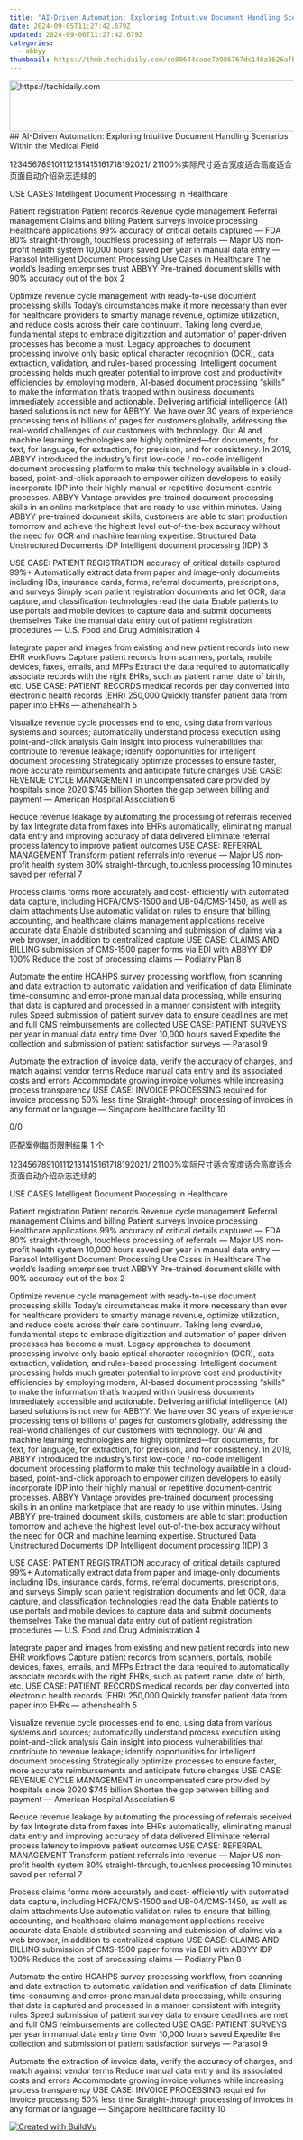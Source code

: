 ```yaml
---
title: "AI-Driven Automation: Exploring Intuitive Document Handling Scenarios Within the Medical Field"
date: 2024-09-05T11:27:42.679Z
updated: 2024-09-06T11:27:42.679Z
categories:
  - abbyy
thumbnail: https://thmb.techidaily.com/ce80644caee7b986767dc148a3626afb6dedcf8d303ed5814c688bdf2e6498bb.jpg
---
```


<!-- affiliate ads begin -->
<a href="https://aligracehair.sjv.io/c/5597632/2135405/19272" target="_top" id="2135405">
  <img src="//a.impactradius-go.com/display-ad/19272-2135405" border="0" alt="https://techidaily.com" width="728" height="90"/>
</a>
<img height="0" width="0" src="https://aligracehair.sjv.io/i/5597632/2135405/19272" style="position:absolute;visibility:hidden;" border="0" />
<!-- affiliate ads end -->
## AI-Driven Automation: Exploring Intuitive Document Handling Scenarios Within the Medical Field

123456789101112131415161718192021/ 21100%实际尺寸适合宽度适合高度适合页面自动介绍杂志连续的

USE CASES Intelligent Document Processing in Healthcare 

Patient registration Patient records Revenue cycle management Referral management Claims and billing Patient surveys Invoice processing Healthcare applications 99% accuracy of critical details captured — FDA 80% straight-through, touchless processing of referrals — Major US non-profit health system 10,000 hours saved per year in manual data entry — Parasol Intelligent Document Processing Use Cases in Healthcare The world’s leading enterprises trust ABBYY Pre-trained document skills with 90% accuracy out of the box 2 

Optimize revenue cycle management with ready-to-use document processing skills Today’s circumstances make it more necessary than ever for healthcare providers to smartly manage revenue, optimize utilization, and reduce costs across their care continuum. Taking long overdue, fundamental steps to embrace digitization and automation of paper-driven processes has become a must. Legacy approaches to document processing involve only basic optical character recognition (OCR), data extraction, validation, and rules-based processing. Intelligent document processing holds much greater potential to improve cost and productivity efficiencies by employing modern, AI-based document processing “skills” to make the information that’s trapped within business documents immediately accessible and actionable. Delivering artificial intelligence (AI) based solutions is not new for ABBYY. We have over 30 years of experience processing tens of billions of pages for customers globally, addressing the real-world challenges of our customers with technology. Our AI and machine learning technologies are highly optimized—for documents, for text, for language, for extraction, for precision, and for consistency. In 2019, ABBYY introduced the industry’s first low-code / no-code intelligent document processing platform to make this technology available in a cloud-based, point-and-click approach to empower citizen developers to easily incorporate IDP into their highly manual or repetitive document-centric processes. ABBYY Vantage provides pre-trained document processing skills in an online marketplace that are ready to use within minutes. Using ABBYY pre-trained document skills, customers are able to start production tomorrow and achieve the highest level out-of-the-box accuracy without the need for OCR and machine learning expertise. Structured Data Unstructured Documents IDP Intelligent document processing (IDP) 3 

USE CASE: PATIENT REGISTRATION accuracy of critical details captured 99%+ Automatically extract data from paper and image-only documents including IDs, insurance cards, forms, referral documents, prescriptions, and surveys Simply scan patient registration documents and let OCR, data capture, and classification technologies read the data Enable patients to use portals and mobile devices to capture data and submit documents themselves Take the manual data entry out of patient registration procedures — U.S. Food and Drug Administration 4 

Integrate paper and images from existing and new patient records into new EHR workflows Capture patient records from scanners, portals, mobile devices, faxes, emails, and MFPs Extract the data required to automatically associate records with the right EHRs, such as patient name, date of birth, etc. USE CASE: PATIENT RECORDS medical records per day converted into electronic health records (EHR) 250,000 Quickly transfer patient data from paper into EHRs — athenahealth 5 

Visualize revenue cycle processes end to end, using data from various systems and sources; automatically understand process execution using point-and-click analysis Gain insight into process vulnerabilities that contribute to revenue leakage; identify opportunities for intelligent document processing Strategically optimize processes to ensure faster, more accurate reimbursements and anticipate future changes USE CASE: REVENUE CYCLE MANAGEMENT in uncompensated care provided by hospitals since 2020 $745 billion Shorten the gap between billing and payment — American Hospital Association 6 

Reduce revenue leakage by automating the processing of referrals received by fax Integrate data from faxes into EHRs automatically, eliminating manual data entry and improving accuracy of data delivered Eliminate referral process latency to improve patient outcomes USE CASE: REFERRAL MANAGEMENT Transform patient referrals into revenue — Major US non-profit health system 80% straight-through, touchless processing 10 minutes saved per referral 7 

Process claims forms more accurately and cost- efficiently with automated data capture, including HCFA/CMS-1500 and UB-04/CMS-1450, as well as claim attachments Use automatic validation rules to ensure that billing, accounting, and healthcare claims management applications receive accurate data Enable distributed scanning and submission of claims via a web browser, in addition to centralized capture USE CASE: CLAIMS AND BILLING submission of CMS-1500 paper forms via EDI with ABBYY IDP 100% Reduce the cost of processing claims — Podiatry Plan 8 

Automate the entire HCAHPS survey processing workflow, from scanning and data extraction to automatic validation and verification of data Eliminate time-consuming and error-prone manual data processing, while ensuring that data is captured and processed in a manner consistent with integrity rules Speed submission of patient survey data to ensure deadlines are met and full CMS reimbursements are collected USE CASE: PATIENT SURVEYS per year in manual data entry time Over 10,000 hours saved Expedite the collection and submission of patient satisfaction surveys — Parasol 9 

Automate the extraction of invoice data, verify the accuracy of charges, and match against vendor terms Reduce manual data entry and its associated costs and errors Accommodate growing invoice volumes while increasing process transparency USE CASE: INVOICE PROCESSING required for invoice processing 50% less time Straight-through processing of invoices in any format or language — Singapore healthcare facility 10 



0/0

匹配案例每页限制结果 1 个

123456789101112131415161718192021/ 21100%实际尺寸适合宽度适合高度适合页面自动介绍杂志连续的

USE CASES Intelligent Document Processing in Healthcare 

Patient registration Patient records Revenue cycle management Referral management Claims and billing Patient surveys Invoice processing Healthcare applications 99% accuracy of critical details captured — FDA 80% straight-through, touchless processing of referrals — Major US non-profit health system 10,000 hours saved per year in manual data entry — Parasol Intelligent Document Processing Use Cases in Healthcare The world’s leading enterprises trust ABBYY Pre-trained document skills with 90% accuracy out of the box 2 

Optimize revenue cycle management with ready-to-use document processing skills Today’s circumstances make it more necessary than ever for healthcare providers to smartly manage revenue, optimize utilization, and reduce costs across their care continuum. Taking long overdue, fundamental steps to embrace digitization and automation of paper-driven processes has become a must. Legacy approaches to document processing involve only basic optical character recognition (OCR), data extraction, validation, and rules-based processing. Intelligent document processing holds much greater potential to improve cost and productivity efficiencies by employing modern, AI-based document processing “skills” to make the information that’s trapped within business documents immediately accessible and actionable. Delivering artificial intelligence (AI) based solutions is not new for ABBYY. We have over 30 years of experience processing tens of billions of pages for customers globally, addressing the real-world challenges of our customers with technology. Our AI and machine learning technologies are highly optimized—for documents, for text, for language, for extraction, for precision, and for consistency. In 2019, ABBYY introduced the industry’s first low-code / no-code intelligent document processing platform to make this technology available in a cloud-based, point-and-click approach to empower citizen developers to easily incorporate IDP into their highly manual or repetitive document-centric processes. ABBYY Vantage provides pre-trained document processing skills in an online marketplace that are ready to use within minutes. Using ABBYY pre-trained document skills, customers are able to start production tomorrow and achieve the highest level out-of-the-box accuracy without the need for OCR and machine learning expertise. Structured Data Unstructured Documents IDP Intelligent document processing (IDP) 3 

USE CASE: PATIENT REGISTRATION accuracy of critical details captured 99%+ Automatically extract data from paper and image-only documents including IDs, insurance cards, forms, referral documents, prescriptions, and surveys Simply scan patient registration documents and let OCR, data capture, and classification technologies read the data Enable patients to use portals and mobile devices to capture data and submit documents themselves Take the manual data entry out of patient registration procedures — U.S. Food and Drug Administration 4 

Integrate paper and images from existing and new patient records into new EHR workflows Capture patient records from scanners, portals, mobile devices, faxes, emails, and MFPs Extract the data required to automatically associate records with the right EHRs, such as patient name, date of birth, etc. USE CASE: PATIENT RECORDS medical records per day converted into electronic health records (EHR) 250,000 Quickly transfer patient data from paper into EHRs — athenahealth 5 

Visualize revenue cycle processes end to end, using data from various systems and sources; automatically understand process execution using point-and-click analysis Gain insight into process vulnerabilities that contribute to revenue leakage; identify opportunities for intelligent document processing Strategically optimize processes to ensure faster, more accurate reimbursements and anticipate future changes USE CASE: REVENUE CYCLE MANAGEMENT in uncompensated care provided by hospitals since 2020 $745 billion Shorten the gap between billing and payment — American Hospital Association 6 

Reduce revenue leakage by automating the processing of referrals received by fax Integrate data from faxes into EHRs automatically, eliminating manual data entry and improving accuracy of data delivered Eliminate referral process latency to improve patient outcomes USE CASE: REFERRAL MANAGEMENT Transform patient referrals into revenue — Major US non-profit health system 80% straight-through, touchless processing 10 minutes saved per referral 7 

Process claims forms more accurately and cost- efficiently with automated data capture, including HCFA/CMS-1500 and UB-04/CMS-1450, as well as claim attachments Use automatic validation rules to ensure that billing, accounting, and healthcare claims management applications receive accurate data Enable distributed scanning and submission of claims via a web browser, in addition to centralized capture USE CASE: CLAIMS AND BILLING submission of CMS-1500 paper forms via EDI with ABBYY IDP 100% Reduce the cost of processing claims — Podiatry Plan 8 

Automate the entire HCAHPS survey processing workflow, from scanning and data extraction to automatic validation and verification of data Eliminate time-consuming and error-prone manual data processing, while ensuring that data is captured and processed in a manner consistent with integrity rules Speed submission of patient survey data to ensure deadlines are met and full CMS reimbursements are collected USE CASE: PATIENT SURVEYS per year in manual data entry time Over 10,000 hours saved Expedite the collection and submission of patient satisfaction surveys — Parasol 9 

Automate the extraction of invoice data, verify the accuracy of charges, and match against vendor terms Reduce manual data entry and its associated costs and errors Accommodate growing invoice volumes while increasing process transparency USE CASE: INVOICE PROCESSING required for invoice processing 50% less time Straight-through processing of invoices in any format or language — Singapore healthcare facility 10 

[![Created with BuildVu](https://www.abbyy.com/buildvu-logo.png)](https://www.idrsolutions.com/online-pdf-to-html-converter)

<!-- affiliate ads begin -->
<span id="701707">
					<video width="1536" height="864" style="cursor:pointer"
           poster="//a.impactradius-go.com/display-clicktoplayimage/701707.png"
           onclick="if(!this.playClicked){this.play();this.setAttribute('controls',true);this.playClicked=true;}">
	   <source src="//a.impactradius-go.com/display-ad/7443-701707">
	   <img src="//a.impactradius-go.com/display-clicktoplayimage/701707.png" style="border: none; height: 100%; width: 100%; object-fit: contain">
	</video>
	<div style="width:960px;text-align:center"><a href="javascript:window.open(decodeURIComponent('https%3A%2F%2Fappsumo.8odi.net%2Fc%2F5597632%2F701707%2F7443'), '_blank');void(0);">Click here</a></div>
</span>
<img height="0" width="0" src="https://imp.pxf.io/i/5597632/701707/7443" style="position:absolute;visibility:hidden;" border="0" />
<!-- affiliate ads end -->


<ins class="adsbygoogle"
     style="display:block"
     data-ad-format="autorelaxed"
     data-ad-client="ca-pub-7571918770474297"
     data-ad-slot="1223367746"></ins>



<ins class="adsbygoogle"
     style="display:block"
     data-ad-client="ca-pub-7571918770474297"
     data-ad-slot="8358498916"
     data-ad-format="auto"
     data-full-width-responsive="true"></ins>


